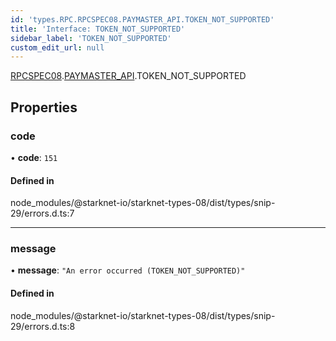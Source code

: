 ```yaml
---
id: 'types.RPC.RPCSPEC08.PAYMASTER_API.TOKEN_NOT_SUPPORTED'
title: 'Interface: TOKEN_NOT_SUPPORTED'
sidebar_label: 'TOKEN_NOT_SUPPORTED'
custom_edit_url: null
---
```


[RPCSPEC08](../namespaces/types.RPC.RPCSPEC08.md).[PAYMASTER_API](../namespaces/types.RPC.RPCSPEC08.PAYMASTER_API.md).TOKEN_NOT_SUPPORTED

## Properties

### code

• **code**: `151`

#### Defined in

node_modules/@starknet-io/starknet-types-08/dist/types/snip-29/errors.d.ts:7

---

### message

• **message**: `"An error occurred (TOKEN_NOT_SUPPORTED)"`

#### Defined in

node_modules/@starknet-io/starknet-types-08/dist/types/snip-29/errors.d.ts:8

